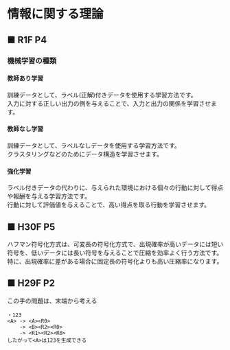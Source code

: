 # 情報に関する理論
## ■ R1F P4
### 機械学習の種類
#### 教師あり学習
訓練データとして、ラベル(正解)付きデータを使用する学習方法です。  
入力に対する正しい出力の例を与えることで、入力と出力の関係を学習させます。
#### 教師なし学習
訓練データとして、ラベルなしデータを使用する学習方法です。  
クラスタリングなどのためにデータ構造を学習させます。
#### 強化学習
ラベル付きデータの代わりに、与えられた環境における個々の行動に対して得点や報酬を与える学習方法です。  
行動に対して評価値を与えることで、高い得点を取る行動を学習させます。

## ■ H30F P5
ハフマン符号化方式は、可変長の符号化方式で、出現確率が高いデータには短い符号を、低いデータには長い符号を与えることで圧縮を効率よく行う方法です。  
特に、出現確率に差がある場合に固定長の符号化よりも高い圧縮率になります。

## ■ H29F P2
この手の問題は、末端から考える
```
・123
<A> -> <A><R0>
    -> <B><R2><R0>
    -> <R1><R2><R0>
したがって<A>は123を生成できる
```
